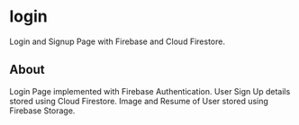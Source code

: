 # login

Login and Signup Page with Firebase and Cloud Firestore.

## About

Login Page implemented with Firebase Authentication. 
User Sign Up details stored using Cloud Firestore. 
Image and Resume of User stored using Firebase Storage.

